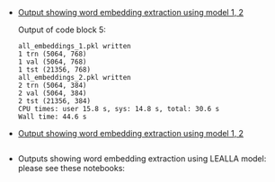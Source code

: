 
## 

- [Output showing word embedding extraction using model 1, 2](n-raw-optuna-12.ipynb)

  Output of code block 5:
  ```
  all_embeddings_1.pkl written
  1 trn (5064, 768)
  1 val (5064, 768)
  1 tst (21356, 768)
  all_embeddings_2.pkl written
  2 trn (5064, 384)
  2 val (5064, 384)
  2 tst (21356, 384)
  CPU times: user 15.8 s, sys: 14.8 s, total: 30.6 s
  Wall time: 44.6 s
  ```

- [Output showing word embedding extraction using model 1, 2](neiss-cleaned-3-4.ipynb)
```

```
- Outputs showing word embedding extraction using LEALLA model: please see these notebooks:

